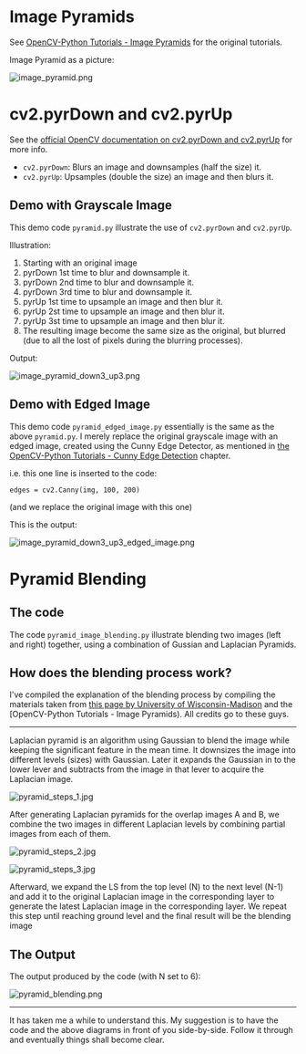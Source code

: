 # Image Pyramids

See [OpenCV-Python Tutorials - Image Pyramids](https://opencv-python-tutroals.readthedocs.org/en/latest/py_tutorials/py_imgproc/py_pyramids/py_pyramids.html#pyramids) for the original tutorials.

Image Pyramid as a picture:

![image_pyramid.png](./screenshots/image_pyramid.png)

# cv2.pyrDown and cv2.pyrUp

See the [official OpenCV documentation on cv2.pyrDown and cv2.pyrUp](http://docs.opencv.org/modules/imgproc/doc/filtering.html) for more info.

- `cv2.pyrDown`: Blurs an image and downsamples (half the size) it.
- `cv2.pyrUp`: Upsamples (double the size) an image and then blurs it.

## Demo with Grayscale Image

This demo code `pyramid.py` illustrate the use of `cv2.pyrDown` and `cv2.pyrUp`.

Illustration:

1. Starting with an original image
2. pyrDown 1st time to blur and downsample it.
3. pyrDown 2nd time to blur and downsample it.
4. pyrDown 3rd time to blur and downsample it.
5. pyrUp 1st time to upsample an image and then blur it.
6. pyrUp 2st time to upsample an image and then blur it.
7. pyrUp 3st time to upsample an image and then blur it.
8. The resulting image become the same size as the original, but blurred (due to all the lost of pixels during the blurring processes).

Output:

![image_pyramid_down3_up3.png](./screenshots/image_pyramid_down3_up3.png)

## Demo with Edged Image

This demo code `pyramid_edged_image.py` essentially is the same as the above `pyramid.py`. I merely replace the original grayscale image with an edged image, created using the Cunny Edge Detector, as mentioned in [the OpenCV-Python Tutorials - Cunny Edge Detection](https://opencv-python-tutroals.readthedocs.org/en/latest/py_tutorials/py_imgproc/py_canny/py_canny.html#canny) chapter.

i.e. this one line is inserted to the code:

```.python
edges = cv2.Canny(img, 100, 200)
```

(and we replace the original image with this one)

This is the output:

![image_pyramid_down3_up3_edged_image.png](./screenshots/image_pyramid_down3_up3_edged_image.png)


# Pyramid Blending

## The code

The code `pyramid_image_blending.py` illustrate blending two images (left and right) together, using a combination of Gussian and Laplacian Pyramids.

## How does the blending process work?

I've compiled the explanation of the blending process by compiling the materials taken from [this page by University of Wisconsin-Madison](http://pages.cs.wisc.edu/~csverma/CS766_09/ImageMosaic/imagemosaic.html) and the [OpenCV-Python Tutorials - Image Pyramids). All credits go to these guys.

---

Laplacian pyramid is an algorithm using Gaussian to blend the image while keeping the significant feature in the mean time. It downsizes the image into different levels (sizes) with Gaussian. Later it expands the Gaussian in to the lower lever and subtracts from the image in that lever to acquire the Laplacian image.

![pyramid_steps_1.jpg](./screenshots/pyramid_steps_1.jpg)

After generating Laplacian pyramids for the overlap images A and B, we combine the two images in different Laplacian levels by combining partial images from each of them.

![pyramid_steps_2.jpg](./screenshots/pyramid_steps_2.jpg)

![pyramid_steps_3.jpg](./screenshots/pyramid_steps_3.jpg)

Afterward, we expand the LS from the top level (N) to the next level (N-1) and add it to the original Laplacian image in the corresponding layer to generate the latest Laplacian image in the corresponding layer. We repeat this step until reaching ground level and the final result will be the blending image

## The Output

The output produced by the code (with N set to 6):

![pyramid_blending.png](./screenshots/pyramid_blending.png)

---

It has taken me a while to understand this. My suggestion is to have the code and the above diagrams in front of you side-by-side. Follow it through and eventually things shall become clear.
